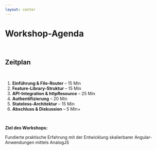 ```yaml
---
layout: center
---
```


# Workshop-Agenda

<br>


## Zeitplan

<br>

1. **Einführung & File-Router** – 15 Min
2. **Feature-Library-Struktur** – 15 Min
3. **API-Integration & httpResource** – 25 Min
4. **Authentifizierung** – 20 Min
5. **Stateless-Architektur** – 15 Min
6. **Abschluss & Diskussion** – 5 Min+


<br>

**Ziel des Workshops:**

Fundierte praktische Erfahrung mit der Entwicklung skalierbarer Angular-Anwendungen mittels AnalogJS
